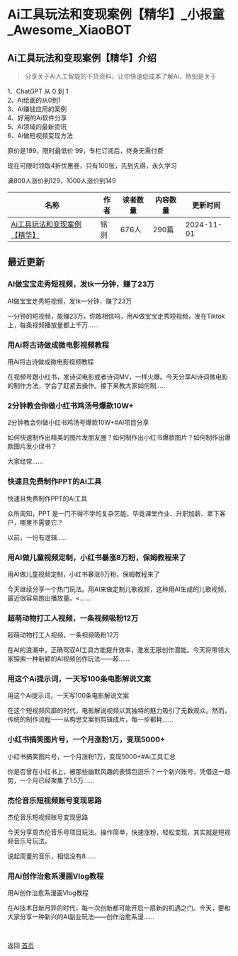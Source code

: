 # Ai工具玩法和变现案例【精华】_小报童_Awesome_XiaoBOT

## Ai工具玩法和变现案例【精华】介绍
> 分享关于Ai人工智能的干货资料，让你快速低成本了解Ai，特别是关于    
    
1、ChatGPT 从 0 到 1    
2、Ai绘画的从0到1    
3、Ai赚钱应用的案例    
4、好用的Ai软件分享    
5、Ai领域的最新资讯    
6、Ai做短视频变现方法    
    
原价是199，限时最低价 99，专栏订阅后，终身无需付费    
    
现在可限时领取4折优惠卷，只有100张，先到先得，永久学习    
    
满800人涨价到129，1000人涨价到149  
  


|名称|作者|读者数量|内容数量|更新时间|
|---|---|---|---|---|
|[Ai工具玩法和变现案例【精华】](https://xiaobot.net/p/gpt88?refer=9c3f1c95-a052-465a-9902-f6d75080262a)|铭则|676人|290篇|2024-11-01|

## 最近更新
### AI做宝宝走秀短视频，发tk一分钟，赚了23万

AI做宝宝走秀短视频，发tk一分钟，赚了23万

一分钟的短视频，能赚23万，你敢相信吗，用AI做宝宝走秀短视频，发在Tiktok上，每条视频播放量都上千万......

### 用Ai将古诗做成微电影视频教程

用Ai将古诗做成微电影视频教程

在视频号跟小红书，发诗词电影或者诗词MV，一样火爆。今天分享AI诗词微电影的制作方法，学会了赶紧去操作。接下来教大家如何制......

### 2分钟教会你做小红书鸡汤号爆款10W+

2分钟教会你做小红书鸡汤号爆款10W+﻿#Ai项目分享﻿

如何快速制作出精美的图片发朋友圈？如何制作出小红书爆款图片？如何制作出爆款图片发小绿书？

大家经常......

### 快速且免费制作PPT的Ai工具

快速且免费制作PPT的Ai工具

众所周知，PPT 是一门不得不学的复杂艺能，毕竟课堂作业、升职加薪、拿下客户，哪里不需要它？

以前，一份有逻辑......

### 用AI做儿童视频定制，小红书暴涨8万粉，保姆教程来了

用AI做儿童视频定制，小红书暴涨8万粉，保姆教程来了

今天继续分享一个热门玩法。用AI来做定制儿歌视频，这种用AI生成的儿歌视频，最近很容易跑出播放量。<......

### 超萌动物打工人视频，一条视频吸粉12万

超萌动物打工人视频，一条视频吸粉12万

在AI的浪潮中，正确驾驭AI工具方能提升效率，激发无限创作潜能。今天将带领大家探索一种新颖的AI视频创作玩法——超......

### 用这个Ai提示词，一天写100条电影解说文案

用这个Ai提示词，一天写100条电影解说文案

在这个短视频风靡的时代，电影解说视频以其独特的魅力吸引了无数观众。然而，传统的制作流程——从构思文案到剪辑成片，每一步都耗......

### 小红书搞笑图片号，一个月涨粉1万，变现5000+

小红书搞笑图片号，一个月涨粉1万，变现5000+﻿#Ai工具汇总﻿

你是否曾在小红书上，被那些幽默风趣的表情包逗乐？一个新兴账号，凭借这一趋势，一个月已经聚集了1.5万......

### 杰伦音乐短视频账号变现思路

杰伦音乐短视频账号变现思路

今天分享周杰伦音乐号项目玩法，操作简单，快速涨粉，轻松变现，其实就是短视频音乐号玩法。

说起周董的音乐，相信没有8......

### 用Ai创作治愈系漫画Vlog教程

用Ai创作治愈系漫画Vlog教程

在AI技术日新月异的时代，每一次创新都可能开启一扇新的机遇之门。今天，要和大家分享一种新兴的AI副业玩法——创作治愈系漫......


<a href="https://github.com/Reno9527/awesome-xiaobot" style="color: white; text-decoration: none;">awesome-xiaobot</a>

返回 [首页](../README.md)
